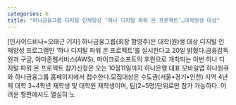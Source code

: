 ```yaml
---
categories: b
title: "하나금융그룹 디지털 인재양성 ‘하나 디지털 파워 온 프로젝트’…대학원생 대상"
---
```

[인사이드비나=오태근 기자] 하나금융그룹(회장 함영주)은 대학(원)생 대상 디지털 인재양성 프로그램인 ‘하나 디지털 파워 온 프로젝트’를 실시한다고 20일 밝혔다.금융감독원과 구글, 아마존웹서비스(AWS), 마이크로소프트의 후원으로 개최되는 이번 하나 디지털 파워 온 프로젝트 참가신청은 오는 10월11일까지 하나은행 대표 모바일앱 하나원큐와 하나금융그룹 홈페이지에서 접수한다.모집대상은 수도권(서울•경기•인천) 지역 4년제 대학 3~4학년 재학생 및 대학원 재학생이며, 팀(2~5명)단위로만 참가 가능하다. 어려운 형편에서도 열심히 노